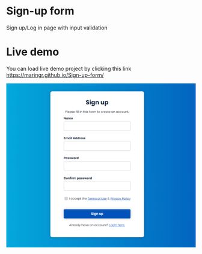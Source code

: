 # Sign-up form

Sign up/Log in page with input validation

# Live demo

You can load live demo project by clicking this link https://maringr.github.io/Sign-up-form/

![Sign Up](/images/sign-up-screen.png)
